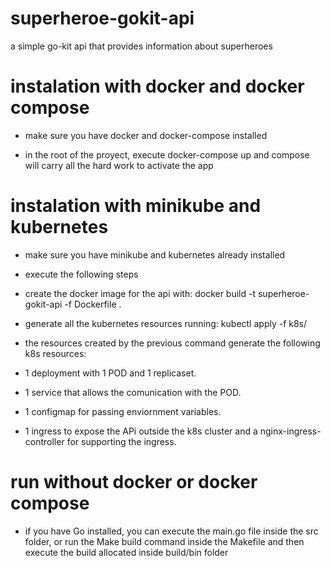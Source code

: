 # superheroe-gokit-api

a simple go-kit api that provides information about superheroes

# instalation with docker and docker compose

- make sure you have docker and docker-compose installed

- in the root of the proyect, execute docker-compose up and compose will carry all the hard work to activate the app

# instalation with minikube and kubernetes

- make sure you have minikube and kubernetes already installed

- execute the following steps

- create the docker image for the api with: docker build -t superheroe-gokit-api -f Dockerfile .

- generate all the kubernetes resources running: kubectl apply -f k8s/

- the resources created by the previous command generate the following k8s resources: 

- 1 deployment with 1 POD and 1 replicaset.
- 1 service that allows the comunication with the POD.
- 1 configmap for passing enviornment variables. 
- 1 ingress to expose the APi outside the k8s cluster and a nginx-ingress-controller for supporting the ingress.

# run without docker or docker compose

- if you have Go installed, you can execute the main.go file inside the src folder, or run the Make build command inside the Makefile and then execute the build allocated inside build/bin folder